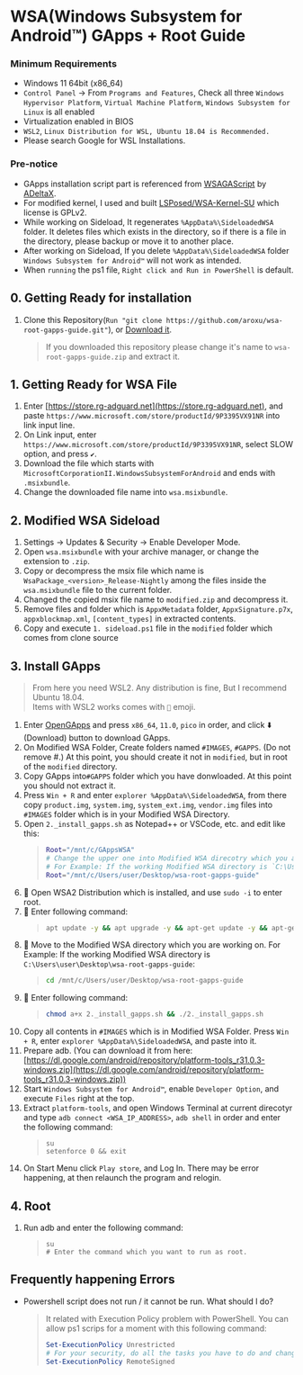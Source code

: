 # WSA(Windows Subsystem for Android™️) GApps + Root Guide

### Minimum Requirements

- Windows 11 64bit (x86_64)<br>
- `Control Panel` -> From `Programs and Features`, Check all three `Windows Hypervisor Platform`, `Virtual Machine Platform`, `Windows Subsystem for Linux` is all enabled<br>
- Virtualization enabled in BIOS<br>
- `WSL2`, `Linux Distribution for WSL, Ubuntu 18.04 is Recommended.`
- Please search Google for WSL Installations.

### Pre-notice

- GApps installation script part is referenced from [WSAGAScript](https://github.com/ADeltaX/WSAGAScript) by [ADeltaX](https://github.com/ADeltaX).
- For modified kernel, I used and built [LSPosed/WSA-Kernel-SU](https://github.com/LSPosed/WSA-Kernel-SU/tree/kernel) which license is GPLv2.
- While working on Sideload, It regenerates `%AppData%\SideloadedWSA` folder. It deletes files which exists in the directory, so if there is a file in the directory, please backup or move it to another place.
- After working on Sideload, If you delete `%AppData%\SideloadedWSA` folder `Windows Subsystem for Android™️` will not work as intended.
- When `running` the ps1 file, `Right click and Run in PowerShell` is default.

## 0. Getting Ready for installation

1. Clone this Repository(`Run "git clone https://github.com/aroxu/wsa-root-gapps-guide.git"`), or [Download it](https://github.com/aroxu/wsa-root-gapps-guide/archive/refs/heads/main.zip).
   > If you downloaded this repository please change it's name to `wsa-root-gapps-guide.zip` and extract it.

## 1. Getting Ready for WSA File

1. Enter [https://store.rg-adguard.net](https://store.rg-adguard.net), and paste `https://www.microsoft.com/store/productId/9P3395VX91NR` into link input line.<br>
2. On Link input, enter `https://www.microsoft.com/store/productId/9P3395VX91NR`, select SLOW option, and press `✔`.<br>
3. Download the file which starts with `MicrosoftCorporationII.WindowsSubsystemForAndroid` and ends with `.msixbundle`.<br>
4. Change the downloaded file name into `wsa.msixbundle`.<br>

## 2. Modified WSA Sideload

1.  Settings → Updates & Security → Enable Developer Mode.<br>
2.  Open `wsa.msixbundle` with your archive manager, or change the extension to `.zip`.<br>
3.  Copy or decompress the msix file which name is `WsaPackage_<version>_Release-Nightly` among the files inside the `wsa.msixbundle` file to the current folder.<br>
4.  Changed the copied msix file name to `modified.zip` and decompress it.<br>
5.  Remove files and folder which is `AppxMetadata` folder, `AppxSignature.p7x`, `appxblockmap.xml`, `[content_types]` in extracted contents.<br>
6.  Copy and execute `1. sideload.ps1` file in the `modified` folder which comes from clone source<br>

## 3. Install GApps

> From here you need WSL2. Any distribution is fine, But I recommend Ubuntu 18.04.<br>
> Items with WSL2 works comes with `🐧` emoji.<br>

1. Enter [OpenGApps](https://opengapps.org/) and press `x86_64`, `11.0`, `pico` in order, and click ⬇️ (Download) button to download GApps.<br>
2. On Modified WSA Folder, Create folders named `#IMAGES`, `#GAPPS`. (Do not remove #.) At this point, you should create it not in `modified`, but in root of the `modified` directory.
3. Copy GApps into`#GAPPS` folder which you have donwloaded. At this point you should not extract it.
4. Press `Win + R` and enter `explorer %AppData%\SideloadedWSA`, from there copy `product.img`, `system.img`, `system_ext.img`, `vendor.img` files into `#IMAGES` folder which is in your Modified WSA Directory.
5. Open `2._install_gapps.sh` as Notepad++ or VSCode, etc. and edit like this:
   > ```bash
   > Root="/mnt/c/GAppsWSA"
   > # Change the upper one into Modified WSA direcotry which you are working on.
   > # For Example: If the working Modified WSA directory is `C:\Users\user\Desktop\wsa-root-gapps-guide`:
   > Root="/mnt/c/Users/user/Desktop/wsa-root-gapps-guide"
   > ```
6. 🐧 Open WSA2 Distribution which is installed, and use `sudo -i` to enter root.<br>
7. 🐧 Enter following command:
   > ```bash
   > apt update -y && apt upgrade -y && apt-get update -y && apt-get upgrade -y && apt-get install -y unzip lzip wget
   > ```
8. 🐧 Move to the Modified WSA directory which you are working on. For Example: If the working Modified WSA directory is `C:\Users\user\Desktop\wsa-root-gapps-guide`:
   > ```bash
   > cd /mnt/c/Users/user/Desktop/wsa-root-gapps-guide
   > ```
9. 🐧 Enter following command:
   > ```bash
   > chmod a+x 2._install_gapps.sh && ./2._install_gapps.sh
   > ```
10. Copy all contents in `#IMAGES` which is in Modified WSA Folder. Press `Win + R`, enter `explorer %AppData%\SideloadedWSA`, and paste into it.
11. Prepare adb. (You can download it from here: [https://dl.google.com/android/repository/platform-tools_r31.0.3-windows.zip](https://dl.google.com/android/repository/platform-tools_r31.0.3-windows.zip))
12. Start `Windows Subsystem for Android™️`, enable `Developer Option`, and execute `Files` right at the top.
13. Extract `platform-tools`, and open Windows Terminal at current direcotyr and type `adb connect <WSA_IP_ADDRESS>`, `adb shell` in order and enter the following command:
    > ```shell
    > su
    > setenforce 0 && exit
    > ```
14. On Start Menu click `Play store`, and Log In. There may be error happening, at then relaunch the program and relogin.<br>

## 4. Root

1. Run adb and enter the following command:
   > ```shell
   > su
   > # Enter the command which you want to run as root.
   > ```

## Frequently happening Errors

- Powershell script does not run / it cannot be run. What should I do?
  > It related with Execution Policy problem with PowerShell. You can allow ps1 scrips for a moment with this following command:
  >
  > ```ps1
  > Set-ExecutionPolicy Unrestricted
  > # For your security, do all the tasks you have to do and change it back when it's done.
  > Set-ExecutionPolicy RemoteSigned
  > ```
